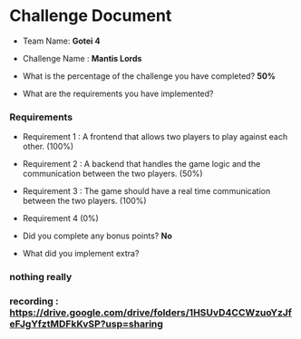 # Challenge Document

- Team Name: **Gotei 4**
- Challenge Name : **Mantis Lords**

- What is the percentage of the challenge you have completed? **50%**

- What are the requirements you have implemented?

### Requirements

- Requirement 1 : A frontend that allows two players to play against each other. (100%)
- Requirement 2 : A backend that handles the game logic and the communication between the two players. (50%)
- Requirement 3 : The game should have a real time communication between the two players. (100%)
- Requirement 4 (0%)


- Did you complete any bonus points? **No**

- What did you implement extra?

### nothing really

### recording : https://drive.google.com/drive/folders/1HSUvD4CCWzuoYzJfeFJgYfztMDFkKvSP?usp=sharing
